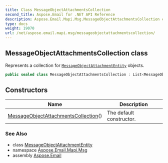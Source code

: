 ```yaml
---
title: Class MessageObjectAttachmentsCollection
second_title: Aspose.Email for .NET API Reference
description: Aspose.Email.Mapi.Msg.MessageObjectAttachmentsCollection class. Represents a collection for MessageObjectAttachmentEntity objects
type: docs
weight: 19070
url: /net/aspose.email.mapi.msg/messageobjectattachmentscollection/
---
```

## MessageObjectAttachmentsCollection class

Represents a collection for [`MessageObjectAttachmentEntity`](../messageobjectattachmententity/) objects.

```csharp
public sealed class MessageObjectAttachmentsCollection : List<MessageObjectAttachmentEntity>
```

## Constructors

| Name | Description |
| --- | --- |
| [MessageObjectAttachmentsCollection](messageobjectattachmentscollection/)() | The default constructor. |

### See Also

* class [MessageObjectAttachmentEntity](../messageobjectattachmententity/)
* namespace [Aspose.Email.Mapi.Msg](../../aspose.email.mapi.msg/)
* assembly [Aspose.Email](../../)


